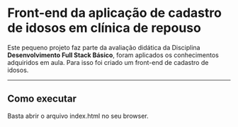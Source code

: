 # Front-end da aplicação de cadastro de idosos em clínica de repouso

Este pequeno projeto faz parte da avaliação didática da Disciplina **Desenvolvimento Full Stack Básico**, foram aplicados os conhecimentos adquiridos em aula. Para isso foi criado um front-end de cadastro de idosos.

---
## Como executar

Basta abrir o arquivo index.html no seu browser.
